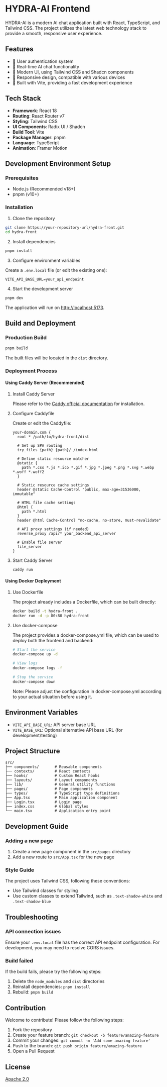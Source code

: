 # HYDRA-AI Frontend

HYDRA-AI is a modern AI chat application built with React, TypeScript, and Tailwind CSS. The project utilizes the latest web technology stack to provide a smooth, responsive user experience.

## Features

- 🔐 User authentication system
- 💬 Real-time AI chat functionality
- 🎨 Modern UI, using Tailwind CSS and Shadcn components
- 📱 Responsive design, compatible with various devices
- 🚀 Built with Vite, providing a fast development experience

## Tech Stack

- **Framework**: React 18
- **Routing**: React Router v7
- **Styling**: Tailwind CSS
- **UI Components**: Radix UI / Shadcn
- **Build Tool**: Vite
- **Package Manager**: pnpm
- **Language**: TypeScript
- **Animation**: Framer Motion

## Development Environment Setup

### Prerequisites

- Node.js (Recommended v18+)
- pnpm (v10+)

### Installation

1. Clone the repository

```bash
git clone https://your-repository-url/hydra-front.git
cd hydra-front
```

2. Install dependencies

```bash
pnpm install
```

3. Configure environment variables

Create a `.env.local` file (or edit the existing one):

```
VITE_API_BASE_URL=your_api_endpoint
```

4. Start the development server

```bash
pnpm dev
```

The application will run on [http://localhost:5173](http://localhost:5173).

## Build and Deployment

### Production Build

```bash
pnpm build
```

The built files will be located in the `dist` directory.

### Deployment Process

#### Using Caddy Server (Recommended)

1. Install Caddy Server
   
   Please refer to the [Caddy official documentation](https://caddyserver.com/docs/install) for installation.

2. Configure Caddyfile

   Create or edit the Caddyfile:

   ```
   your-domain.com {
     root * /path/to/hydra-front/dist
     
     # Set up SPA routing
     try_files {path} {path}/ /index.html
     
     # Define static resource matcher
     @static {
       path *.css *.js *.ico *.gif *.jpg *.jpeg *.png *.svg *.webp *.woff *.woff2
     }
     
     # Static resource cache settings
     header @static Cache-Control "public, max-age=31536000, immutable"
     
     # HTML file cache settings
     @html {
       path *.html
     }
     header @html Cache-Control "no-cache, no-store, must-revalidate"
     
     # API proxy settings (if needed)
     reverse_proxy /api/* your_backend_api_server
     
     # Enable file server
     file_server
   }
   ```

3. Start Caddy Server

   ```bash
   caddy run
   ```

#### Using Docker Deployment

1. Use Dockerfile

   The project already includes a Dockerfile, which can be built directly:

   ```bash
   docker build -t hydra-front .
   docker run -d -p 80:80 hydra-front
   ```

2. Use docker-compose

   The project provides a docker-compose.yml file, which can be used to deploy both the frontend and backend:

   ```bash
   # Start the service
   docker-compose up -d
   
   # View logs
   docker-compose logs -f
   
   # Stop the service
   docker-compose down
   ```

   Note: Please adjust the configuration in docker-compose.yml according to your actual situation before using it.

## Environment Variables

- `VITE_API_BASE_URL`: API server base URL
- `VITE_BASE_URL`: Optional alternative API base URL (for development/testing)

## Project Structure

```
src/
├── components/       # Reusable components
├── contexts/         # React contexts
├── hooks/            # Custom React hooks
├── layouts/          # Layout components
├── lib/              # General utility functions
├── pages/            # Page components
├── types/            # TypeScript type definitions
├── App.tsx           # Main application component
├── Login.tsx         # Login page
├── index.css         # Global styles
└── main.tsx          # Application entry point
```

## Development Guide

### Adding a new page

1. Create a new page component in the `src/pages` directory
2. Add a new route to `src/App.tsx` for the new page

### Style Guide

The project uses Tailwind CSS, following these conventions:

- Use Tailwind classes for styling
- Use custom classes to extend Tailwind, such as `.text-shadow-white` and `.text-shadow-blue`

## Troubleshooting

### API connection issues

Ensure your `.env.local` file has the correct API endpoint configuration. For development, you may need to resolve CORS issues.

### Build failed

If the build fails, please try the following steps:

1. Delete the `node_modules` and `dist` directories
2. Reinstall dependencies: `pnpm install`
3. Rebuild: `pnpm build`

## Contribution

Welcome to contribute! Please follow the following steps:

1. Fork the repository
2. Create your feature branch: `git checkout -b feature/amazing-feature`
3. Commit your changes: `git commit -m 'Add some amazing feature'`
4. Push to the branch: `git push origin feature/amazing-feature`
5. Open a Pull Request

## License

[Apache 2.0](LICENSE) 
